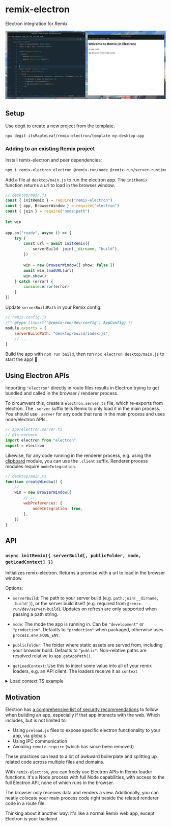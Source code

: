 # remix-electron

Electron integration for Remix

![demo screenshot](./screenshot.png)

## Setup

Use degit to create a new project from the template.

```sh
npx degit itsMapleLeaf/remix-electron/template my-desktop-app
```

### Adding to an existing Remix project

Install remix-electron and peer dependencies:

```bash
npm i remix-electron electron @remix-run/node @remix-run/server-runtime react react-dom
```

Add a file at `desktop/main.js` to run the electron app. The `initRemix` function returns a url to load in the browser window.

```ts
// desktop/main.js
const { initRemix } = require("remix-electron")
const { app, BrowserWindow } = require("electron")
const { join } = require("node:path")

let win

app.on("ready", async () => {
	try {
		const url = await initRemix({
			serverBuild: join(__dirname, "build"),
		})

		win = new BrowserWindow({ show: false })
		await win.loadURL(url)
		win.show()
	} catch (error) {
		console.error(error)
	}
})
```

Update `serverBuildPath` in your Remix config:

```js
// remix.config.js
/** @type {import("@remix-run/dev/config").AppConfig} */
module.exports = {
	serverBuildPath: "desktop/build/index.js",
	// ...
}
```

Build the app with `npm run build`, then run `npx electron desktop/main.js` to start the app! 🚀

## Using Electron APIs

Importing `"electron"` directly in route files results in Electron trying to get bundled and called in the browser / renderer process.

To circumvent this, create a `electron.server.ts` file, which re-exports from electron. The `.server` suffix tells Remix to only load it in the main process. You should use `.server` for any code that runs in the main process and uses node/electron APIs.

```js
// app/electron.server.ts
// @ts-nocheck
import electron from "electron"
export = electron
```

Likewise, for any code running in the renderer process, e.g. using the [clipboard](https://www.electronjs.org/docs/latest/api/clipboard) module, you can use the `.client` suffix. Renderer process modules require `nodeIntegration`.

```js
// desktop/main.ts
function createWindow() {
	// ...
	win = new BrowserWindow({
		// ...
		webPreferences: {
			nodeIntegration: true,
		},
	})
}
```

## API

### `async initRemix({ serverBuild[, publicFolder, mode, getLoadContext] })`

Initializes remix-electron. Returns a promise with a url to load in the browser window.

Options:

- `serverBuild`: The path to your server build (e.g. `path.join(__dirname, 'build')`), or the server build itself (e.g. required from `@remix-run/dev/server-build`). Updates on refresh are only supported when passing a path string.

- `mode`: The mode the app is running in. Can be `"development"` or `"production"`. Defaults to `"production"` when packaged, otherwise uses `process.env.NODE_ENV`.

- `publicFolder`: The folder where static assets are served from, including your browser build. Defaults to `"public"`. Non-relative paths are resolved relative to `app.getAppPath()`.

- `getLoadContext`: Use this to inject some value into all of your remix loaders, e.g. an API client. The loaders receive it as `context`

<details>
<summary>Load context TS example</summary>

**app/context.ts**

```ts
import type * as remix from "@remix-run/server-runtime"

// your context type
export type LoadContext = {
	secret: string
}

// a custom data function args type to use for loaders/actions
export type DataFunctionArgs = Omit<remix.DataFunctionArgs, "context"> & {
	context: LoadContext
}
```

**desktop/main.js**

```ts
const url = await initRemix({
	// ...

	/** @type {import("~/context").LoadContext} */
	getLoadContext: () => ({
		secret: "123",
	}),
})
```

In a route file:

```ts
import type { DataFunctionArgs, LoadContext } from "~/context"

export async function loader({ context }: DataFunctionArgs) {
	// do something with context
}
```

</details>

## Motivation

Electron has [a comprehensive list of security recommendations](https://www.electronjs.org/docs/latest/tutorial/security) to follow when building an app, especially if that app interacts with the web. Which includes, but is not limited to:

- Using `preload.js` files to expose specific electron functionality to your app, via globals
- Using IPC communication
- Avoiding `remote.require` (which has since been removed)

These practices can lead to a lot of awkward boilerplate and splitting up related code across multiple files and domains.

With `remix-electron`, you can freely use Electron APIs in Remix loader functions. It's a Node process with full Node capabilities, with access to the full Electron API, none of which runs in the browser.

The browser only receives data and renders a view. Additionally, you can neatly colocate your main process code right beside the related renderer code in a route file.

Thinking about it another way: it's like a normal Remix web app, except Electron is your backend.
